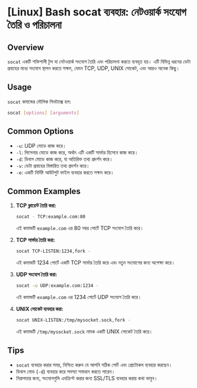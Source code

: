 # [Linux] Bash socat ব্যবহার: নেটওয়ার্ক সংযোগ তৈরি ও পরিচালনা

## Overview
`socat` একটি শক্তিশালী টুল যা নেটওয়ার্ক সংযোগ তৈরি এবং পরিচালনা করতে ব্যবহৃত হয়। এটি বিভিন্ন ধরনের ডেটা প্রবাহের মধ্যে সংযোগ স্থাপন করতে সক্ষম, যেমন TCP, UDP, UNIX সোকেট, এবং আরও অনেক কিছু।

## Usage
`socat` কমান্ডের মৌলিক সিনট্যাক্স হল:

```bash
socat [options] [arguments]
```

## Common Options
- `-u`: UDP মোডে কাজ করে।
- `-l`: লিসেনার মোডে কাজ করে, অর্থাৎ এটি একটি সার্ভার হিসেবে কাজ করে।
- `-d`: ডিবাগ মোডে কাজ করে, যা অতিরিক্ত তথ্য প্রদর্শন করে।
- `-v`: ডেটা প্রবাহের বিস্তারিত তথ্য প্রদর্শন করে।
- `-e`: একটি নির্দিষ্ট আউটপুট ফাইল ব্যবহার করতে সক্ষম করে।

## Common Examples
1. **TCP ক্লায়েন্ট তৈরি করা:**
   ```bash
   socat - TCP:example.com:80
   ```
   এই কমান্ডটি `example.com` এর 80 নম্বর পোর্টে TCP সংযোগ তৈরি করে।

2. **TCP সার্ভার তৈরি করা:**
   ```bash
   socat TCP-LISTEN:1234,fork -
   ```
   এই কমান্ডটি 1234 পোর্টে একটি TCP সার্ভার তৈরি করে এবং নতুন সংযোগের জন্য অপেক্ষা করে।

3. **UDP সংযোগ তৈরি করা:**
   ```bash
   socat -u UDP:example.com:1234 -
   ```
   এই কমান্ডটি `example.com` এর 1234 পোর্টে UDP সংযোগ তৈরি করে।

4. **UNIX সোকেট ব্যবহার করা:**
   ```bash
   socat UNIX-LISTEN:/tmp/mysocket.sock,fork -
   ```
   এই কমান্ডটি `/tmp/mysocket.sock` নামক একটি UNIX সোকেট তৈরি করে।

## Tips
- `socat` ব্যবহার করার সময়, নিশ্চিত করুন যে আপনি সঠিক পোর্ট এবং প্রোটোকল ব্যবহার করছেন।
- ডিবাগ মোড (`-d`) ব্যবহার করে সমস্যা সমাধান করতে পারেন।
- নিরাপত্তার জন্য, সংযোগগুলি এনক্রিপ্ট করার জন্য SSL/TLS ব্যবহার করার কথা ভাবুন।